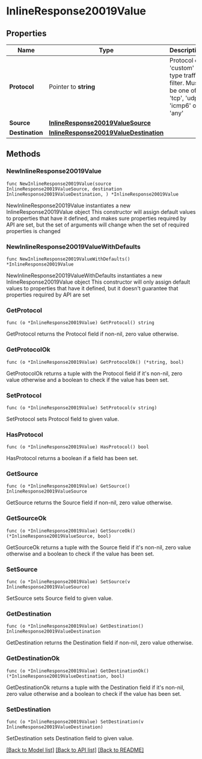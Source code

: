 # InlineResponse20019Value

## Properties

Name | Type | Description | Notes
------------ | ------------- | ------------- | -------------
**Protocol** | Pointer to **string** | Protocol of &#39;custom&#39; type traffic filter. Must be one of: &#39;tcp&#39;, &#39;udp&#39;, &#39;icmp6&#39; or &#39;any&#39; | [optional] 
**Source** | [**InlineResponse20019ValueSource**](InlineResponse20019ValueSource.md) |  | 
**Destination** | [**InlineResponse20019ValueDestination**](InlineResponse20019ValueDestination.md) |  | 

## Methods

### NewInlineResponse20019Value

`func NewInlineResponse20019Value(source InlineResponse20019ValueSource, destination InlineResponse20019ValueDestination, ) *InlineResponse20019Value`

NewInlineResponse20019Value instantiates a new InlineResponse20019Value object
This constructor will assign default values to properties that have it defined,
and makes sure properties required by API are set, but the set of arguments
will change when the set of required properties is changed

### NewInlineResponse20019ValueWithDefaults

`func NewInlineResponse20019ValueWithDefaults() *InlineResponse20019Value`

NewInlineResponse20019ValueWithDefaults instantiates a new InlineResponse20019Value object
This constructor will only assign default values to properties that have it defined,
but it doesn't guarantee that properties required by API are set

### GetProtocol

`func (o *InlineResponse20019Value) GetProtocol() string`

GetProtocol returns the Protocol field if non-nil, zero value otherwise.

### GetProtocolOk

`func (o *InlineResponse20019Value) GetProtocolOk() (*string, bool)`

GetProtocolOk returns a tuple with the Protocol field if it's non-nil, zero value otherwise
and a boolean to check if the value has been set.

### SetProtocol

`func (o *InlineResponse20019Value) SetProtocol(v string)`

SetProtocol sets Protocol field to given value.

### HasProtocol

`func (o *InlineResponse20019Value) HasProtocol() bool`

HasProtocol returns a boolean if a field has been set.

### GetSource

`func (o *InlineResponse20019Value) GetSource() InlineResponse20019ValueSource`

GetSource returns the Source field if non-nil, zero value otherwise.

### GetSourceOk

`func (o *InlineResponse20019Value) GetSourceOk() (*InlineResponse20019ValueSource, bool)`

GetSourceOk returns a tuple with the Source field if it's non-nil, zero value otherwise
and a boolean to check if the value has been set.

### SetSource

`func (o *InlineResponse20019Value) SetSource(v InlineResponse20019ValueSource)`

SetSource sets Source field to given value.


### GetDestination

`func (o *InlineResponse20019Value) GetDestination() InlineResponse20019ValueDestination`

GetDestination returns the Destination field if non-nil, zero value otherwise.

### GetDestinationOk

`func (o *InlineResponse20019Value) GetDestinationOk() (*InlineResponse20019ValueDestination, bool)`

GetDestinationOk returns a tuple with the Destination field if it's non-nil, zero value otherwise
and a boolean to check if the value has been set.

### SetDestination

`func (o *InlineResponse20019Value) SetDestination(v InlineResponse20019ValueDestination)`

SetDestination sets Destination field to given value.



[[Back to Model list]](../README.md#documentation-for-models) [[Back to API list]](../README.md#documentation-for-api-endpoints) [[Back to README]](../README.md)


